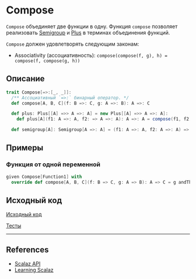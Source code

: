 # Compose

`Compose` объединяет две функции в одну.
Функция `compose` позволяет реализовать [Semigroup](../monoid/semigroup) и [Plus](../monad/plus) в терминах объединения функций.

`Compose` должен удовлетворять следующим законам:
- Associativity (ассоциативность): `compose(compose(f, g), h) = compose(f, compose(g, h))`


## Описание

```scala
trait Compose[=>:[_, _]]:
  /** Ассоциативный `=>:` бинарный оператор. */
  def compose[A, B, C](f: B =>: C, g: A =>: B): A =>: C

  def plus: Plus[[A] =>> A =>: A] = new Plus[[A] =>> A =>: A]:
    def plus[A](f1: A =>: A, f2: => A =>: A): A =>: A = compose(f1, f2)

  def semigroup[A]: Semigroup[A =>: A] = (f1: A =>: A, f2: A =>: A) => compose(f1, f2)
```

## Примеры

### Функция от одной переменной

```scala
given Compose[Function1] with
  override def compose[A, B, C](f: B => C, g: A => B): A => C = g andThen f
```

## Исходный код

[Исходный код](https://gitflic.ru/project/artemkorsakov/scalabook/blob?file=examples%2Fsrc%2Fmain%2Fscala%2Ftypeclass%2Farrow%2FCompose.scala&plain=1)

[Тесты](https://gitflic.ru/project/artemkorsakov/scalabook/blob?file=examples%2Fsrc%2Ftest%2Fscala%2Ftypeclass%2Farrow%2FComposeSuite.scala)


---

## References

- [Scalaz API](https://javadoc.io/doc/org.scalaz/scalaz-core_3/7.3.6/scalaz/Compose.html)
- [Learning Scalaz](http://eed3si9n.com/learning-scalaz/Arrow.html)
